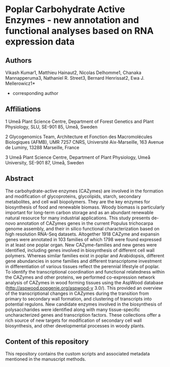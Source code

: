 # Poplar Carbohydrate Active Enzymes - new annotation and functional analyses based on RNA expression data
## Authors
Vikash Kumar1, Matthieu Hainaut2, Nicolas Delhomme1, Chanaka Mannapperuma3, Nathaniel R. Street3, Bernard Henrissat2, Ewa J. Mellerowicz1*

* corresponding author

## Affiliations

1 Umeå Plant Science Centre, Department of Forest Genetics and Plant Physiology, SLU, SE-901 85, Umeå, Sweden 

2 Glycogenomics Team, Architecture et Fonction des Macromolécules Biologiques (AFMB), UMR 7257 CNRS, Université Aix-Marseille, 163 Avenue de Luminy, 13288 Marseille, France

3 Umeå Plant Science Centre, Department of Plant Physiology, Umeå University, SE-901 87, Umeå, Sweden 

## Abstract

The carbohydrate-active enzymes (CAZymes) are involved in the formation and modification of glycoproteins, glycolipids, starch, secondary metabolites, and cell wall biopolymers. They are the key enzymes for biosynthesis of food and renewable biomass. Woody biomass is particularly important for long-term carbon storage and as an abundant renewable natural resource for many industrial applications. This study presents de-novo annotation of CAZymes genes in the current Populus trichocarpa genome assembly, and their in silico functional characterization based on high resolution RNA-Seq datasets. Altogether 1918 CAZyme and expansin genes were annotated in 103 families of which 1798 were found expressed in at least one poplar organ. New CAZyme-families and new genes were identified, including genes involved in biosynthesis of different cell wall polymers.  Whereas similar families exist in poplar and Arabidopsis, different gene abundancies in some families and different transcriptome investment in differentiation of various tissues reflect the perennial lifestyle of poplar. To identify the transcriptional coordination and functional relatedness within the CAZymes and other proteins, we performed co-expression network analysis of CAZymes in wood forming tissues using the AspWood database (http://aspwood.popgenie.org/aspwood-v 3.0/). This provided an overview of the transcriptional changes in CAZymes during the transition from primary to secondary wall formation, and clustering of transcripts into potential regulons.  New candidate enzymes involved in the biosynthesis of polysaccharides were identified along with many tissue-specific uncharacterized genes and transcription factors. These collections offer a rich source of new targets for modification of secondary cell wall biosynthesis, and other developmental processes in woody plants.

## Content of this repository

This repository contains the custom scripts and associated metadata mentioned in the manuscript methods. 

